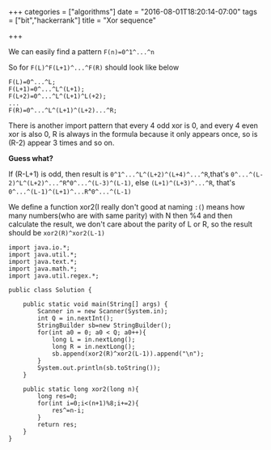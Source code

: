 +++
categories = ["algorithms"]
date = "2016-08-01T18:20:14-07:00"
tags = ["bit","hackerrank"]
title = "Xor sequence"

+++

We can easily find a pattern `F(n)=0^1^...^n`

So for `F(L)^F(L+1)^...^F(R)` should look like below
```
F(L)=0^...^L;
F(L+1)=0^...^L^(L+1);
F(L+2)=0^...^L^(L+1)^L(+2);
...
F(R)=0^...^L^(L+1)^(L+2)...^R;
```

There is another import pattern that every 4 odd xor is 0, and every 4 even xor is also 0, R is always in the formula because it only appears once, so is (R-2) appear 3 times and so on.

**Guess what?**

If (R-L+1) is odd, then result is `0^1^...^L^(L+2)^(L+4)^...^R`,that's `0^...^(L-2)^L^(L+2)^...^R`^`0^...^(L-3)^(L-1)`,
else `(L+1)^(L+3)^...^R`, that's `0^...^(L-1)^(L+1)^...R`^`0^...^(L-1)`

We define a function xor2(I really don't good at naming `:(`) means how many numbers(who are with same parity) with N then %4 and then calculate the result, we don't care about the parity of L or R, so the result should be `xor2(R)^xor2(L-1)`

```
import java.io.*;
import java.util.*;
import java.text.*;
import java.math.*;
import java.util.regex.*;

public class Solution {

    public static void main(String[] args) {
        Scanner in = new Scanner(System.in);
        int Q = in.nextInt();
        StringBuilder sb=new StringBuilder();
        for(int a0 = 0; a0 < Q; a0++){
            long L = in.nextLong();
            long R = in.nextLong();
            sb.append(xor2(R)^xor2(L-1)).append("\n");
        }
        System.out.println(sb.toString());
    }
    
    public static long xor2(long n){
        long res=0;
        for(int i=0;i<(n+1)%8;i+=2){
            res^=n-i;
        }
        return res;
    }
}
```





